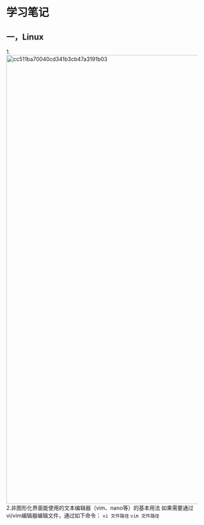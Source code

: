 # 学习笔记
## 一，Linux
1.<img width="1179" alt="cc511ba70040cd341b3cb47a3191b03" src="https://github.com/user-attachments/assets/cea9d42a-7324-47b8-8fc1-4ab3dc19d415" />
2.非图形化界面能使用的文本编辑器（vim、nano等）的基本用法
  如果需要通过vi/vim编辑器编辑文件，通过如下命令：
  `vi 文件路径`
  `vim 文件路径`
